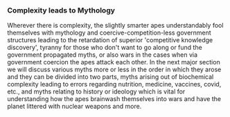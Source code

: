 

### Complexity leads to Mythology


Wherever there is complexity, the slightly smarter apes understandably fool themselves with mythology and coercive-competition-less government structures leading to the retardation of superior 'competitive knowledge discovery', tyranny for those who don't want to go along or fund the government propagated myths, or also wars in the cases when via government coercion the apes attack each other. In the next major section we will discuss various myths more or less in the order in which they arose and they can be divided into two parts, myths arising out of biochemical complexity leading to errors regarding nutrition, medicine, vaccines, covid, etc., and myths relating to history or ideology which is vital for understanding how the apes brainwash themselves into wars and have the planet littered with nuclear weapons and more. 

